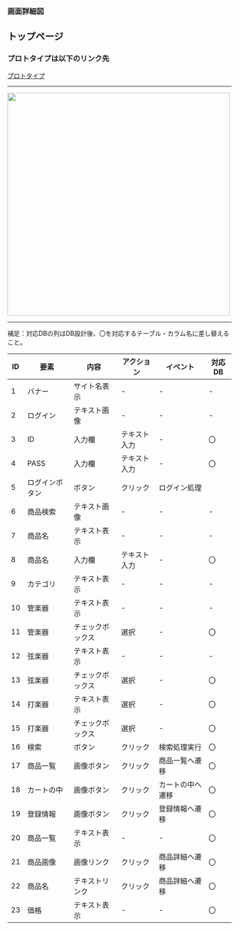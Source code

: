 ### 画面詳細図
## トップページ
### プロトタイプは以下のリンク先
[プロトタイプ](https://www.figma.com/file/aIZsMTjT6kvTmDZ34GzkfG/%E3%82%B5%E3%83%B3%E3%83%97%E3%83%AB%E3%82%B5%E3%82%A4%E3%83%88?node-id=1%3A2)
*****
<img src="../img/toppage.png" width="500">


*****
補足：対応DBの列はDB設計後、〇を対応するテーブル・カラム名に差し替えること。


| ID | 要素 | 内容 | アクション | イベント　| 対応DB |
|----|------|------|------------|----------|--------|
|1   |バナー|サイト名表示|-      |-         |-       |
|2   |ログイン|テキスト画像|-      |-         |-       |
|3   |ID|入力欄    |テキスト入力  |-    |〇|
|4|PASS|入力欄|テキスト入力|-|〇|
|5|ログインボタン|ボタン|クリック|ログイン処理||
|6|商品検索|テキスト画像|-|-|-|
|7|商品名|テキスト表示|-|-|-|
|8|商品名|入力欄|テキスト入力|-|〇|
|9|カテゴリ|テキスト表示|-|-|-|
|10|管楽器|テキスト表示|-|-|-|
|11|管楽器|チェックボックス|選択|-|〇|
|12|弦楽器|テキスト表示|-|-|-|
|13|弦楽器|チェックボックス|選択|-|〇|
|14|打楽器|テキスト表示|選択|-|〇|
|15|打楽器|チェックボックス|選択|-|〇|
|16|検索|ボタン|クリック|検索処理実行|〇|
|17|商品一覧|画像ボタン|クリック|商品一覧へ遷移|〇|
|18|カートの中|画像ボタン|クリック|カートの中へ遷移|〇|
|19|登録情報|画像ボタン|クリック|登録情報へ遷移|〇|
|20|商品一覧|テキスト表示|-|-|〇|
|21|商品画像|画像リンク|クリック|商品詳細へ遷移|〇|
|22|商品名|テキストリンク|クリック|商品詳細へ遷移|〇|
|23|価格|テキスト表示|-|-|〇|
